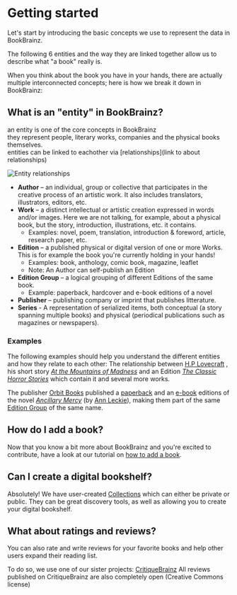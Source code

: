 # Getting started

Let's start by introducing the basic concepts we use to represent the data in BookBrainz.

The following 6 entities and the way they are linked together allow us to describe what "a book" really is.

When you think about the book you have in your hands, there are actually multiple interconnected concepts; here is how we break it down in BookBrainz:

## What is an "entity" in BookBrainz?
an entity is one of the core concepts in BookBrainz<br>
they represent people, literary works, companies and the physical books themselves.<br>
entities can be linked to eachother via [relationships](link to about relationships)

![Entity relationships](images/entity_relationships.svg)

* **Author** – an individual, group or collective that participates in the creative process of an artistic work. It also includes translators, illustrators, editors, etc.
* **Work** – a distinct intellectual or artistic creation expressed in words and/or images. Here we are not talking, for example, about a physical book, but the story, introduction,  illustrations, etc. it contains.
	- Examples: novel, poem, translation, introduction & foreword, article, research paper, etc.
* **Edition** – a published physical or digital version of one or more Works. This is for example the book you're currently holding in your hands!
	- Examples: book, anthology, comic book, magazine, leaflet
	- Note: An Author can self-publish an Edition
* **Edition Group** – a logical grouping of different Editions of the same book.
	- Example: paperback, hardcover and e-book editions of a novel
* **Publisher** – publishing company or imprint that publishes litterature.
* **Series** - A representation of serialized items, both conceptual (a story spanning multiple books) and physical (periodical publications such as magazines or newspapers).

### Examples
The following examples should help you understand the different entities and how they relate to each other:
The relationship between [H.P Lovecraft](https://bookbrainz.org/author/ac59097e-7f86-436d-9308-f6e63871ceff) , his short story [*At the Mountains of Madness*](https://bookbrainz.org/work/97eafaf5-377a-4703-a12e-d66a30fcfda1) and an Edition [*The Classic Horror Stories*](https://bookbrainz.org/edition/b3ed75ea-9f74-44fa-833e-fa2c895c6b12) which contain it and several more works.

The publisher [Orbit Books](https://bookbrainz.org/publisher/b065b24d-136f-45e3-badc-48aea4728c73) published a [paperback](https://bookbrainz.org/edition/54331325-d11b-47f4-bb74-0485e582c52e) and an [e-book](https://bookbrainz.org/edition/3fa9fdcd-098d-4ec1-82e4-f5fdfb92c41f) editions of the novel [*Ancillary Mercy*](https://bookbrainz.org/work/74b96fa7-e19d-4690-bb63-6fa3c07527f6) (by [Ann Leckie](https://bookbrainz.org/author/b2507eee-1391-47c5-93e6-ca972bd8e0e0)), making them part of the same [Edition Group](https://bookbrainz.org/edition-group/540e9c4a-f9fa-427b-a41f-bb12c48f902b) of the same name.


## How do I add a book?

Now that you know a bit more about BookBrainz and you're excited to contribute, have a look at our tutorial on [how to add a book](./tutorials/add-a-book.md).


## Can I create a digital bookshelf?

Absolutely!
We have user-created [Collections](https://bookbrainz.org/collections) which can either be private or public.
They can be great discovery tools, as well as allowing you to create your digital bookshelf.

## What about ratings and reviews?

You can also rate and  write reviews for your favorite books and help other users expand their reading list.

To do so, we use one of our sister projects: [CritiqueBrainz](https://critiquebrainz.org/)
All reviews published on CritiqueBrainz are also completely open (Creative Commons license)